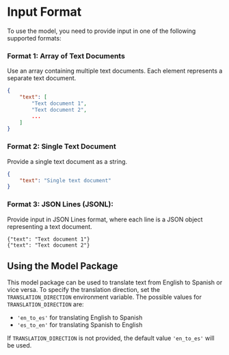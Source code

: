 # Input Format

To use the model, you need to provide input in one of the following supported formats:

### Format 1: Array of Text Documents

Use an array containing multiple text documents. Each element represents a separate text document.

```json
{
    "text": [
        "Text document 1",
        "Text document 2",
        ...
    ]
}
```

### Format 2: Single Text Document

Provide a single text document as a string.

```json
{
    "text": "Single text document"
}
```

### Format 3: JSON Lines (JSONL):

Provide input in JSON Lines format, where each line is a JSON object representing a text document.

```
{"text": "Text document 1"}
{"text": "Text document 2"}
```


## Using the Model Package

This model package can be used to translate text from English to Spanish or vice versa. To specify the translation direction, set the `TRANSLATION_DIRECTION` environment variable. The possible values for `TRANSLATION_DIRECTION` are:

- `'en_to_es'` for translating English to Spanish
- `'es_to_en'` for translating Spanish to English

If `TRANSLATION_DIRECTION` is not provided, the default value `'en_to_es'` will be used.